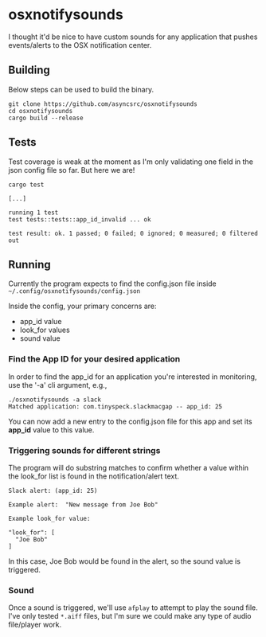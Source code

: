 # osxnotifysounds
I thought it'd be nice to have custom sounds for any application that pushes events/alerts to the OSX notification center.

## Building
Below steps can be used to build the binary.

```
git clone https://github.com/asyncsrc/osxnotifysounds
cd osxnotifysounds
cargo build --release
```

## Tests
Test coverage is weak at the moment as I'm only validating one field in the json config file so far. But here we are!

```
cargo test

[...]

running 1 test
test tests::tests::app_id_invalid ... ok

test result: ok. 1 passed; 0 failed; 0 ignored; 0 measured; 0 filtered out
```

## Running
Currently the program expects to find the config.json file inside `~/.config/osxnotifysounds/config.json`

Inside the config, your primary concerns are:

- app_id value
- look_for values
- sound value

### Find the App ID for your desired application

In order to find the app_id for an application you're interested in monitoring, use the '-a' cli argument, e.g.,

```
./osxnotifysounds -a slack
Matched application: com.tinyspeck.slackmacgap -- app_id: 25
```

You can now add a new entry to the config.json file for this app and set its **app_id** value to this value.

### Triggering sounds for different strings
The program will do substring matches to confirm whether a value within the look_for list is found in the notification/alert text.  

```
Slack alert: (app_id: 25)

Example alert:  "New message from Joe Bob"

Example look_for value:

"look_for": [
  "Joe Bob"
]
```

In this case, Joe Bob would be found in the alert, so the sound value is triggered.

### Sound
Once a sound is triggered, we'll use `afplay` to attempt to play the sound file.  I've only tested `*.aiff` files, but I'm sure we could make any type of audio file/player work.



